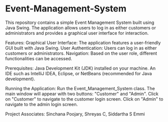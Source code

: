 # Event-Management-System

This repository contains a simple Event Management System built using Java Swing. The application allows users to log in as either customers or administrators and provides a graphical user interface for interaction.

Features:
Graphical User Interface: The application features a user-friendly GUI built with Java Swing.
User Authentication: Users can log in as either customers or administrators.
Navigation: Based on the user role, different functionalities can be accessed.

Prerequisites:
Java Development Kit (JDK) installed on your machine.
An IDE such as IntelliJ IDEA, Eclipse, or NetBeans (recommended for Java development).

Running the Application:
Run the Event_Management_System class. The main window will appear with two buttons: "Customer" and "Admin".
Click on "Customer" to navigate to the customer login screen.
Click on "Admin" to navigate to the admin login screen.


Project Associates:
Sinchana Poojary,
Shreyas C,
Siddartha S Emmi
